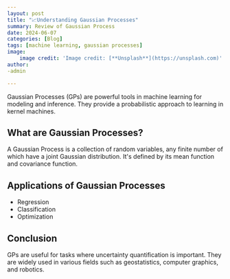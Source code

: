 ```yaml
---
layout: post
title: "📈Understanding Gaussian Processes"
summary: Review of Gaussian Process
date: 2024-06-07
categories: [Blog]
tags: [machine learning, gaussian processes]
image:
    image credit: 'Image credit: [**Unsplash**](https://unsplash.com)'
author:
-admin

---
```


Gaussian Processes (GPs) are powerful tools in machine learning for modeling and inference. They provide a probabilistic approach to learning in kernel machines.

## What are Gaussian Processes?

A Gaussian Process is a collection of random variables, any finite number of which have a joint Gaussian distribution. It's defined by its mean function and covariance function.

## Applications of Gaussian Processes

- Regression
- Classification
- Optimization

## Conclusion

GPs are useful for tasks where uncertainty quantification is important. They are widely used in various fields such as geostatistics, computer graphics, and robotics.

